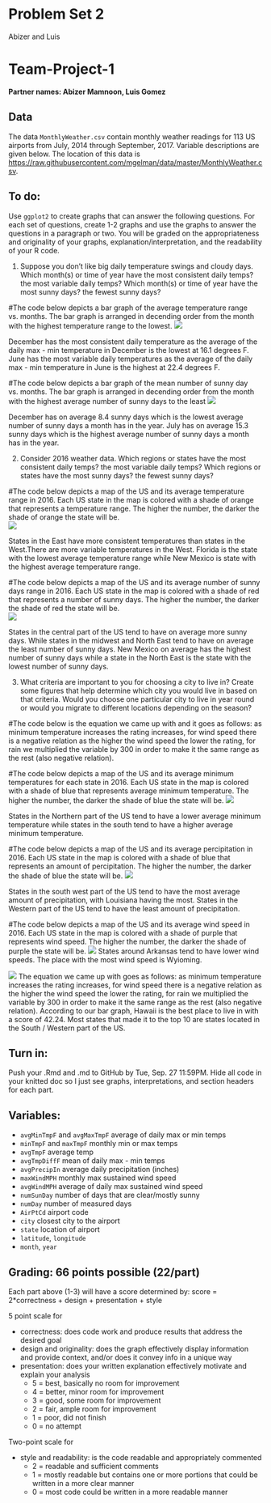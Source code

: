 Problem Set 2
================
Abizer and Luis

## 

# Team-Project-1

**Partner names: Abizer Mamnoon, Luis Gomez**

## Data

The data `MonthlyWeather.csv` contain monthly weather readings for 113
US airports from July, 2014 through September, 2017. Variable
descriptions are given below. The location of this data is
<https://raw.githubusercontent.com/mgelman/data/master/MonthlyWeather.csv>.

## To do:

Use `ggplot2` to create graphs that can answer the following questions.
For each set of questions, create 1-2 graphs and use the graphs to
answer the questions in a paragraph or two. You will be graded on the
appropriateness and originality of your graphs,
explanation/interpretation, and the readability of your R code.

1.  Suppose you don’t like big daily temperature swings and cloudy days.
    Which month(s) or time of year have the most consistent daily temps?
    the most variable daily temps? Which month(s) or time of year have
    the most sunny days? the fewest sunny days?

\#The code below depicts a bar graph of the average temperature range
vs. months. The bar graph is arranged in decending order from the month
with the highest temperature range to the lowest.
![](FinalProject_files/figure-gfm/unnamed-chunk-2-1.png)<!-- -->

December has the most consistent daily temperature as the average of the
daily max - min temperature in December is the lowest at 16.1 degrees F.
June has the most variable daily temperatures as the average of the
daily max - min temperature in June is the highest at 22.4 degrees F.

\#The code below depicts a bar graph of the mean number of sunny day
vs. months. The bar graph is arranged in decending order from the month
with the highest average number of sunny days to the least
![](FinalProject_files/figure-gfm/unnamed-chunk-3-1.png)<!-- -->

December has on average 8.4 sunny days which is the lowest average
number of sunny days a month has in the year. July has on average 15.3
sunny days which is the highest average number of sunny days a month has
in the year.

2.  Consider 2016 weather data. Which regions or states have the most
    consistent daily temps? the most variable daily temps? Which regions
    or states have the most sunny days? the fewest sunny days?

\#The code below depicts a map of the US and its average temperature
range in 2016. Each US state in the map is colored with a shade of
orange that represents a temperature range. The higher the number, the
darker the shade of orange the state will be.  
![](FinalProject_files/figure-gfm/unnamed-chunk-4-1.png)<!-- -->

States in the East have more consistent temperatures than states in the
West.There are more variable temperatures in the West. Florida is the
state with the lowest average temperature range while New Mexico is
state with the highest average temperature range.

\#The code below depicts a map of the US and its average number of sunny
days range in 2016. Each US state in the map is colored with a shade of
red that represents a number of sunny days. The higher the number, the
darker the shade of red the state will be.  
![](FinalProject_files/figure-gfm/unnamed-chunk-5-1.png)<!-- -->

States in the central part of the US tend to have on average more sunny
days. While states in the midwest and North East tend to have on average
the least number of sunny days. New Mexico on average has the highest
number of sunny days while a state in the North East is the state with
the lowest number of sunny days.

3.  What criteria are important to you for choosing a city to live in?
    Create some figures that help determine which city you would live in
    based on that criteria. Would you choose one particular city to live
    in year round or would you migrate to different locations depending
    on the season?

\#The code below is the equation we came up with and it goes as follows:
as minimum temperature increases the rating increases, for wind speed
there is a negative relation as the higher the wind speed the lower the
rating, for rain we multiplied the variable by 300 in order to make it
the same range as the rest (also negative relation).

\#The code below depicts a map of the US and its average minimum
temperatures for each state in 2016. Each US state in the map is colored
with a shade of blue that represents average minimum temperature. The
higher the number, the darker the shade of blue the state will be.
![](FinalProject_files/figure-gfm/unnamed-chunk-7-1.png)<!-- -->

States in the Northern part of the US tend to have a lower average
minimum temperature while states in the south tend to have a higher
average minimum temperature.

\#The code below depicts a map of the US and its average percipitation
in 2016. Each US state in the map is colored with a shade of blue that
represents an amount of percipitation. The higher the number, the darker
the shade of blue the state will be.
![](FinalProject_files/figure-gfm/unnamed-chunk-8-1.png)<!-- -->

States in the south west part of the US tend to have the most average
amount of precipitation, with Louisiana having the most. States in the
Western part of the US tend to have the least amount of precipitation.

\#The code below depicts a map of the US and its average wind speed in
2016. Each US state in the map is colored with a shade of purple that
represents wind speed. The higher the number, the darker the shade of
purple the state will be.
![](FinalProject_files/figure-gfm/unnamed-chunk-9-1.png)<!-- --> States
around Arkansas tend to have lower wind speeds. The place with the most
wind speed is Wyioming.

![](FinalProject_files/figure-gfm/unnamed-chunk-10-1.png)<!-- --> The
equation we came up with goes as follows: as minimum temperature
increases the rating increases, for wind speed there is a negative
relation as the higher the wind speed the lower the rating, for rain we
multiplied the variable by 300 in order to make it the same range as the
rest (also negative relation). According to our bar graph, Hawaii is the
best place to live in with a score of 42.24. Most states that made it to
the top 10 are states located in the South / Western part of the US.

## Turn in:

Push your .Rmd and .md to GitHub by Tue, Sep. 27 11:59PM. Hide all code
in your knitted doc so I just see graphs, interpretations, and section
headers for each part.

## Variables:

-   `avgMinTmpF` and `avgMaxTmpF` average of daily max or min temps
-   `minTmpF` and `maxTmpF` monthly min or max temps
-   `avgTmpF` average temp
-   `avgTmpDiffF` mean of daily max - min temps
-   `avgPrecipIn` average daily precipitation (inches)
-   `maxWindMPH` monthly max sustained wind speed
-   `avgWindMPH` average of daily max sustained wind speed
-   `numSunDay` number of days that are clear/mostly sunny
-   `numDay` number of measured days
-   `AirPtCd` airport code
-   `city` closest city to the airport
-   `state` location of airport
-   `latitude`, `longitude`
-   `month`, `year`

## Grading: 66 points possible (22/part)

Each part above (1-3) will have a score determined by: score =
2\*correctness + design + presentation + style

5 point scale for

-   correctness: does code work and produce results that address the
    desired goal
-   design and originality: does the graph effectively display
    information and provide context, and/or does it convey info in a
    unique way
-   presentation: does your written explanation effectively motivate and
    explain your analysis
    -   5 = best, basically no room for improvement
    -   4 = better, minor room for improvement
    -   3 = good, some room for improvement
    -   2 = fair, ample room for improvement
    -   1 = poor, did not finish
    -   0 = no attempt

Two-point scale for

-   style and readability: is the code readable and appropriately
    commented
    -   2 = readable and sufficient comments
    -   1 = mostly readable but contains one or more portions that could
        be written in a more clear manner
    -   0 = most code could be written in a more readable manner
